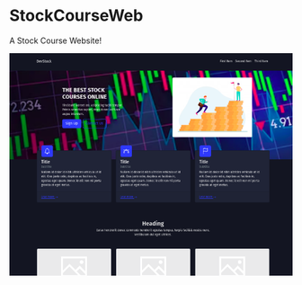 # StockCourseWeb
A Stock Course Website!

![Website screenie](https://raw.githubusercontent.com/shaurya-blip/StockCourseWeb/master/websitescreenshot.png)
